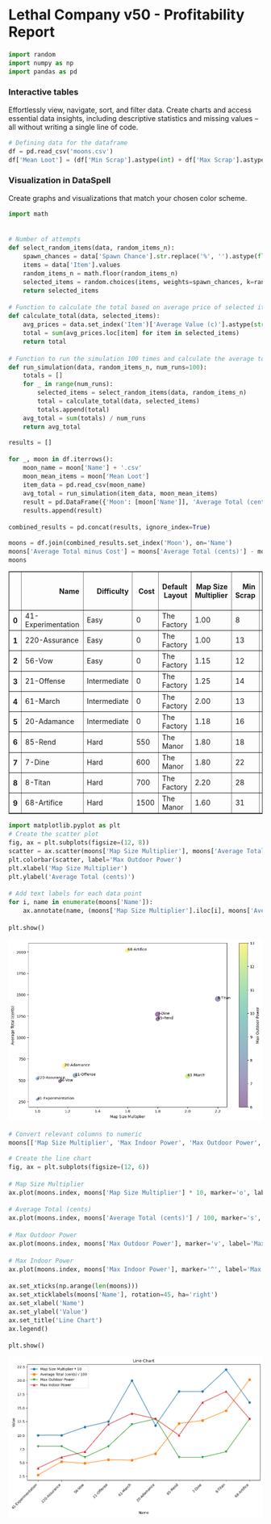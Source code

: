 # Lethal Company v50 - Profitability Report


```python
import random
import numpy as np
import pandas as pd
```

### Interactive tables

Effortlessly view, navigate, sort, and filter data. Create charts and access essential data insights, including descriptive statistics and missing values – all without writing a single line of code.


```python
# Defining data for the dataframe
df = pd.read_csv('moons.csv')
df['Mean Loot'] = (df['Min Scrap'].astype(int) + df['Max Scrap'].astype(int)) / 2
```

### Visualization in DataSpell

Create graphs and visualizations that match your chosen color scheme.


```python
import math


# Number of attempts
def select_random_items(data, random_items_n):
    spawn_chances = data['Spawn Chance'].str.replace('%', '').astype(float) / 100
    items = data['Item'].values
    random_items_n = math.floor(random_items_n)
    selected_items = random.choices(items, weights=spawn_chances, k=random_items_n)
    return selected_items

# Function to calculate the total based on average price of selected items
def calculate_total(data, selected_items):
    avg_prices = data.set_index('Item')['Average Value (c)'].astype(str).str.replace(' ▮', '').astype(float)
    total = sum(avg_prices.loc[item] for item in selected_items)
    return total

# Function to run the simulation 100 times and calculate the average total
def run_simulation(data, random_items_n, num_runs=100):
    totals = []
    for _ in range(num_runs):
        selected_items = select_random_items(data, random_items_n)
        total = calculate_total(data, selected_items)
        totals.append(total)
    avg_total = sum(totals) / num_runs
    return avg_total
```


```python
results = []

for _, moon in df.iterrows():
    moon_name = moon['Name'] + '.csv'
    moon_mean_items = moon['Mean Loot']
    item_data = pd.read_csv(moon_name)
    avg_total = run_simulation(item_data, moon_mean_items)
    result = pd.DataFrame({'Moon': [moon['Name']], 'Average Total (cents)': [avg_total]})
    results.append(result)

combined_results = pd.concat(results, ignore_index=True)
```


```python
moons = df.join(combined_results.set_index('Moon'), on='Name')
moons['Average Total minus Cost'] = moons['Average Total (cents)'] - moons['Cost'].astype(float)
moons
```




<div>
<style scoped>
    .dataframe tbody tr th:only-of-type {
        vertical-align: middle;
    }

    .dataframe tbody tr th {
        vertical-align: top;
    }

    .dataframe thead th {
        text-align: right;
    }
</style>
<table border="1" class="dataframe">
  <thead>
    <tr style="text-align: right;">
      <th></th>
      <th>Name</th>
      <th>Difficulty</th>
      <th>Cost</th>
      <th>Default Layout</th>
      <th>Map Size Multiplier</th>
      <th>Min Scrap</th>
      <th>Max Scrap</th>
      <th>Max Indoor Power</th>
      <th>Max Outdoor Power</th>
      <th>Mean Loot</th>
      <th>Average Total (cents)</th>
      <th>Average Total minus Cost</th>
    </tr>
  </thead>
  <tbody>
    <tr>
      <th>0</th>
      <td>41-Experimentation</td>
      <td>Easy</td>
      <td>0</td>
      <td>The Factory</td>
      <td>1.00</td>
      <td>8</td>
      <td>11</td>
      <td>4</td>
      <td>8</td>
      <td>9.5</td>
      <td>274.39</td>
      <td>274.39</td>
    </tr>
    <tr>
      <th>1</th>
      <td>220-Assurance</td>
      <td>Easy</td>
      <td>0</td>
      <td>The Factory</td>
      <td>1.00</td>
      <td>13</td>
      <td>15</td>
      <td>6</td>
      <td>8</td>
      <td>14.0</td>
      <td>518.36</td>
      <td>518.36</td>
    </tr>
    <tr>
      <th>2</th>
      <td>56-Vow</td>
      <td>Easy</td>
      <td>0</td>
      <td>The Factory</td>
      <td>1.15</td>
      <td>12</td>
      <td>14</td>
      <td>7</td>
      <td>6</td>
      <td>13.0</td>
      <td>488.58</td>
      <td>488.58</td>
    </tr>
    <tr>
      <th>3</th>
      <td>21-Offense</td>
      <td>Intermediate</td>
      <td>0</td>
      <td>The Factory</td>
      <td>1.25</td>
      <td>14</td>
      <td>17</td>
      <td>12</td>
      <td>8</td>
      <td>15.5</td>
      <td>554.66</td>
      <td>554.66</td>
    </tr>
    <tr>
      <th>4</th>
      <td>61-March</td>
      <td>Intermediate</td>
      <td>0</td>
      <td>The Factory</td>
      <td>2.00</td>
      <td>13</td>
      <td>16</td>
      <td>14</td>
      <td>12</td>
      <td>14.5</td>
      <td>546.45</td>
      <td>546.45</td>
    </tr>
    <tr>
      <th>5</th>
      <td>20-Adamance</td>
      <td>Intermediate</td>
      <td>0</td>
      <td>The Factory</td>
      <td>1.18</td>
      <td>16</td>
      <td>18</td>
      <td>13</td>
      <td>13</td>
      <td>17.0</td>
      <td>666.28</td>
      <td>666.28</td>
    </tr>
    <tr>
      <th>6</th>
      <td>85-Rend</td>
      <td>Hard</td>
      <td>550</td>
      <td>The Manor</td>
      <td>1.80</td>
      <td>18</td>
      <td>25</td>
      <td>10</td>
      <td>6</td>
      <td>21.5</td>
      <td>1214.66</td>
      <td>664.66</td>
    </tr>
    <tr>
      <th>7</th>
      <td>7-Dine</td>
      <td>Hard</td>
      <td>600</td>
      <td>The Manor</td>
      <td>1.80</td>
      <td>22</td>
      <td>25</td>
      <td>16</td>
      <td>6</td>
      <td>23.5</td>
      <td>1270.17</td>
      <td>670.17</td>
    </tr>
    <tr>
      <th>8</th>
      <td>8-Titan</td>
      <td>Hard</td>
      <td>700</td>
      <td>The Factory</td>
      <td>2.20</td>
      <td>28</td>
      <td>31</td>
      <td>18</td>
      <td>7</td>
      <td>29.5</td>
      <td>1450.27</td>
      <td>750.27</td>
    </tr>
    <tr>
      <th>9</th>
      <td>68-Artifice</td>
      <td>Hard</td>
      <td>1500</td>
      <td>The Manor</td>
      <td>1.60</td>
      <td>31</td>
      <td>37</td>
      <td>13</td>
      <td>13</td>
      <td>34.0</td>
      <td>2017.72</td>
      <td>517.72</td>
    </tr>
  </tbody>
</table>
</div>




```python
import matplotlib.pyplot as plt
# Create the scatter plot
fig, ax = plt.subplots(figsize=(12, 8))
scatter = ax.scatter(moons['Map Size Multiplier'], moons['Average Total (cents)'], c=moons['Max Outdoor Power'], s=moons['Max Indoor Power'] * 10, alpha=0.5, cmap='viridis')
plt.colorbar(scatter, label='Max Outdoor Power')
plt.xlabel('Map Size Multiplier')
plt.ylabel('Average Total (cents)')

# Add text labels for each data point
for i, name in enumerate(moons['Name']):
    ax.annotate(name, (moons['Map Size Multiplier'].iloc[i], moons['Average Total (cents)'].iloc[i]))

plt.show()
```


    
![png](output_8_0.png)
    



```python
# Convert relevant columns to numeric
moons[['Map Size Multiplier', 'Max Indoor Power', 'Max Outdoor Power', 'Average Total (cents)']] = moons[['Map Size Multiplier', 'Max Indoor Power', 'Max Outdoor Power', 'Average Total (cents)']].apply(pd.to_numeric, errors='coerce')
```


```python
# Create the line chart
fig, ax = plt.subplots(figsize=(12, 6))

# Map Size Multiplier
ax.plot(moons.index, moons['Map Size Multiplier'] * 10, marker='o', label='Map Size Multiplier * 10')

# Average Total (cents)
ax.plot(moons.index, moons['Average Total (cents)'] / 100, marker='s', label='Average Total (cents) / 100')

# Max Outdoor Power
ax.plot(moons.index, moons['Max Outdoor Power'], marker='v', label='Max Outdoor Power')

# Max Indoor Power
ax.plot(moons.index, moons['Max Indoor Power'], marker='^', label='Max Indoor Power')

ax.set_xticks(np.arange(len(moons)))
ax.set_xticklabels(moons['Name'], rotation=45, ha='right')
ax.set_xlabel('Name')
ax.set_ylabel('Value')
ax.set_title('Line Chart')
ax.legend()

plt.show()
```


    
![png](output_10_0.png)
    


